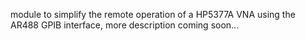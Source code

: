 module to simplify the remote operation of a HP5377A VNA using the AR488 GPIB interface, more description coming soon...